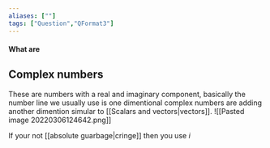 ```yaml
---
aliases: [""]
tags: ["Question","QFormat3"]
---
```


#### What are
## Complex numbers
These are numbers with a real and imaginary component, basically the number line we usually use is one dimentional complex numbers are adding another dimention simular to [[Scalars and vectors|vectors]].
![[Pasted image 20220306124642.png]]

If your not [[absolute guarbage|cringe]] then you use $i$ 